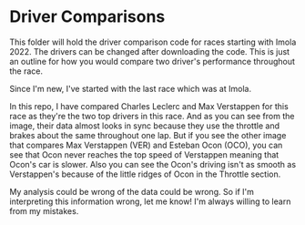 # Driver Comparisons

This folder will hold the driver comparison code for races starting with Imola 2022. The drivers can be changed after downloading the code. This is just an outline for how you would compare two driver's performance throughout the race. 

Since I'm new, I've started with the last race which was at Imola. 

In this repo, I have compared Charles Leclerc and Max Verstappen for this race as they're the two top drivers in this race. And as you can see from the image, their data almost looks in sync because they use the throttle and brakes about the same throughout one lap. But if you see the other image that compares Max Verstappen (VER) and Esteban Ocon (OCO), you can see that Ocon never reaches the top speed of Verstappen meaning that Ocon's car is slower. Also you can see the Ocon's driving isn't as smooth as Verstappen's because of the little ridges of Ocon in the Throttle section.

My analysis could be wrong of the data could be wrong. So if I'm interpreting this information wrong, let me know! I'm always willing to learn from my mistakes.
